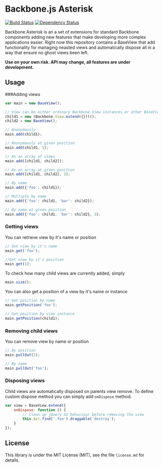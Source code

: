 # Backbone.js Asterisk

[![Build Status](https://travis-ci.org/lrodziewicz/backbone-asterisk.png?branch=master)](https://travis-ci.org/lrodziewicz/backbone-asterisk)
[![Dependency Status](https://gemnasium.com/lrodziewicz/backbone-asterisk.png)](https://gemnasium.com/lrodziewicz/backbone-asterisk)

Backbone Asterisk is an a set of extensions for standard Backbone components adding new features that make developing more complex applications easier.
Right now this repository contains a BaseView that add functionality for managing neasted views and automatically dispose all in a way that ensure no ghost views been left.

**Use on your own risk. API may change, all features are under development.**

## Usage

###Adding views

```javascript
var main = new BaseView();

// View can be either ordinary Backbone.View instances or other BaseView's
child1 = new (Backbone.View.extend({}))();
child2 = new BaseView();

// Anonymously 
main.add(child1);

// Anonymously at given position
main.add(child1, 1);

// As an array of views
main.add([child1, child2]);

// As an array at given position
main.add([child1, child2], 2);

// By name
main.add({'foo': child1});

// Multiple by name
main.add({'foo': child1, 'bar': child2});

// By name at given position
main.add({'foo': child1, 'bar': child2}, 3);
```

### Getting views

You can retrieve view by it's name or position
```javascript
// Get view by it's name
main.get('foo');

//Get view by it's position
main.get(1);
```

To check how many child views are currently added, simply
```javascript
main.size();
```

You can also get a position of a view by it's name or instance
```javascript
// Get position by name
main.getPosition('foo');

// Get position by view instance
main.getPosition(child1);
```

### Removing child views

You can remove view by name or position
```javascript
// By position
main.pullOut(1);

// By name
main.pullOut('foo');
```

### Disposing views

Child views are automatically disposed on parents view remove. To define custom dispose method you can simply add `onDispose` method.

```javascript
var view = BaseView.extend({
	onDispose: function () {
		// Clean up jQuery UI behaviour before removing the view
		this.$el.find('.foo').draggable('destroy');
	}
});
```

## License

This library is under the MIT License (MIT), see the file
`license.md` for details. 

